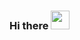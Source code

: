 ### Hi there <img src="https://github.com/Rishit-dagli/Rishit-dagli/blob/master/images/Hi.gif" width="30px">

<!--
**Rishit-dagli/Rishit-dagli** is a ✨ _special_ ✨ repository because its `README.md` (this file) appears on your GitHub profile.

Here are some ideas to get you started:

- 🔭 I’m currently working on ...
- 🌱 I’m currently learning ...
- 👯 I’m looking to collaborate on ...
- 🤔 I’m looking for help with ...
- 💬 Ask me about ...
- 📫 How to reach me: ...
- 😄 Pronouns: ...
- ⚡ Fun fact: ...
-->
